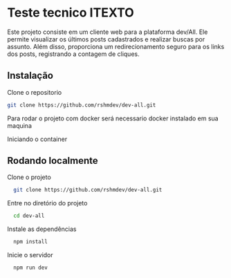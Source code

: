 
# Teste tecnico ITEXTO

Este projeto consiste em um cliente web para a plataforma dev/All. Ele permite visualizar os últimos posts cadastrados e realizar buscas por assunto. Além disso, proporciona um redirecionamento seguro para os links dos posts, registrando a contagem de cliques.
## Instalação

Clone o repositorio
```bash
git clone https://github.com/rshmdev/dev-all.git
```


Para rodar o projeto com docker será necessario docker instalado em sua maquina

Iniciando o container


## Rodando localmente

Clone o projeto

```bash
  git clone https://github.com/rshmdev/dev-all.git
```

Entre no diretório do projeto

```bash
  cd dev-all
```


Instale as dependências

```bash
  npm install 
```

Inicie o servidor

```bash
  npm run dev
```



